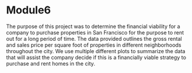 # Module6

The purpose of this project was to determine the financial viability for a company to purchase properties in San Francisco for the purpose to rent out for a long period of time.  The data provided outlines the gross rental and sales price per square foot of properties in different neighborhoods throughout the city.  We use multiple different plots to summarize the data that will assist the company decide if this is a financially viable strategy to purchase and rent homes in the city. 

